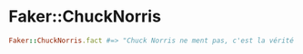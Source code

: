 # Faker::ChuckNorris

```ruby
Faker::ChuckNorris.fact #=> "Chuck Norris ne ment pas, c'est la vérité qui se trompe."
```

